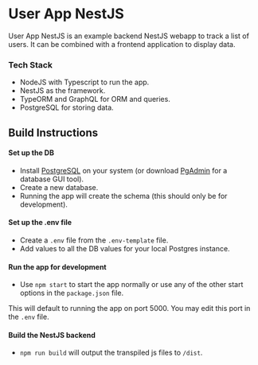 # User App NestJS

User App NestJS is an example backend NestJS webapp to track a list of users. It can be combined with a frontend application to display data.

### Tech Stack

- NodeJS with Typescript to run the app.
- NestJS as the framework.
- TypeORM and GraphQL for ORM and queries.
- PostgreSQL for storing data.

## Build Instructions

#### Set up the DB

- Install [PostgreSQL](https://www.postgresql.org/download/) on your system (or download [PgAdmin](https://www.postgresql.org/download/) for a database GUI tool).
- Create a new database.
- Running the app will create the schema (this should only be for development).

#### Set up the .env file

- Create a `.env` file from the `.env-template` file.
- Add values to all the DB values for your local Postgres instance.

#### Run the app for development

- Use `npm start` to start the app normally or use any of the other start options in the `package.json` file.

This will default to running the app on port 5000. You may edit this port in the `.env` file.

#### Build the NestJS backend

- `npm run build` will output the transpiled js files to `/dist`.
